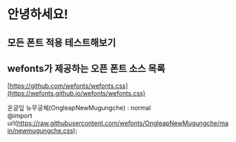 # 안녕하세요!   

## 모든 폰트 적용 테스트해보기


## wefonts가 제공하는 오픈 폰트 소스 목록
[https://github.com/wefonts/wefonts.css](https://wefonts.github.io/wefonts/wefonts.css)

온글잎 뉴무궁체(OngleapNewMugungche) : normal   
@import url(https://raw.githubusercontent.com/wefonts/OngleapNewMugungche/main/newmugungche.css);   
